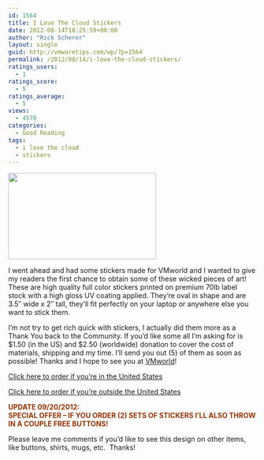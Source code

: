 ```yaml
---
id: 1564
title: I Love The Cloud Stickers
date: 2012-08-14T18:25:59+00:00
author: "Rick Scherer"
layout: single
guid: http://vmwaretips.com/wp/?p=1564
permalink: /2012/08/14/i-love-the-cloud-stickers/
ratings_users:
  - 1
ratings_score:
  - 5
ratings_average:
  - 5
views:
  - 4570
categories:
  - Good Reading
tags:
  - i love the cloud
  - stickers
---
```

[<img class="aligncenter size-medium wp-image-1568" title="I Love the CLoud" src="http://vmwaretips.com/wp/wp-content/uploads/2012/08/lovethecloud1-300x175.jpg" alt="" width="300" height="175" srcset="http://www.vmwaretips.com/wp/wp-content/uploads/2012/08/lovethecloud1-300x175.jpg 300w, http://www.vmwaretips.com/wp/wp-content/uploads/2012/08/lovethecloud1.jpg 650w" sizes="(max-width: 300px) 100vw, 300px" />](http://vmwaretips.com/wp/wp-content/uploads/2012/08/lovethecloud1.jpg)

I went ahead and had some stickers made for VMworld and I wanted to give my readers the first chance to obtain some of these wicked pieces of art! These are high quality full color stickers printed on premium 70lb label stock with a high gloss UV coating applied. They&#8217;re oval in shape and are 3.5&#8243; wide x 2&#8243; tall, they&#8217;ll fit perfectly on your laptop or anywhere else you want to stick them.

I&#8217;m not try to get rich quick with stickers, I actually did them more as a Thank You back to the Community. If you&#8217;d like some all I&#8217;m asking for is $1.50 (in the US) and $2.50 (worldwide) donation to cover the cost of materials, shipping and my time. I&#8217;ll send you out (5) of them as soon as possible! Thanks and I hope to see you at <a href="http://vmwaretips.com/wp/2012/08/03/vmworld-2012-itinerary/" target="_blank">VMworld</a>!

<a href="https://www.paypal.com/cgi-bin/webscr?cmd=_s-xclick&hosted_button_id=Y2DGZEX4QYVTG" target="_blank">Click here to order if you&#8217;re in the United States</a>

<a href="https://www.paypal.com/cgi-bin/webscr?cmd=_s-xclick&hosted_button_id=MDQZZ3HW9GARU" target="_blank">Click here to order if you&#8217;re outside the United States</a>

<span style="color: #993300;"><strong>UPDATE 09/20/2012:<br /> **SPECIAL OFFER &#8211; IF YOU ORDER (2) SETS OF STICKERS I&#8217;LL ALSO THROW IN A COUPLE FREE BUTTONS!**</strong></span>

Please leave me comments if you&#8217;d like to see this design on other items, like buttons, shirts, mugs, etc.  Thanks!
